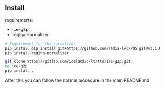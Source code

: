 


## Install

requirements: 

 - ice-g2p
 - regina-normalizer

```sh
# Requirement for the normalizer
pip install pip install git+https://github.com/cadia-lvl/POS.git@v3.1.0
pip install regina-normalizer

git clone https://gitlab.com/icelandic-lt/tts/ice-g2p.git
cd ice-g2p
pip install .
```

After this you can follow the normal procedure in the main README.md
